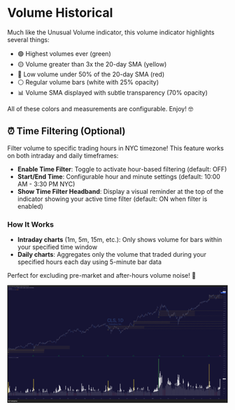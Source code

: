 # Volume Historical

Much like the Unusual Volume indicator, this volume indicator highlights several things:

* 🟢 Highest volumes ever (green)
* 🟡 Volume greater than 3x the 20-day SMA (yellow)
* 🔴 Low volume under 50% of the 20-day SMA (red)
* ⚪ Regular volume bars (white with 25% opacity)
* 📊 Volume SMA displayed with subtle transparency (70% opacity)

All of these colors and measurements are configurable. Enjoy! 🤓

## ⏰ Time Filtering (Optional)

Filter volume to specific trading hours in NYC timezone! This feature works on both intraday and daily timeframes:

* **Enable Time Filter**: Toggle to activate hour-based filtering (default: OFF)
* **Start/End Time**: Configurable hour and minute settings (default: 10:00 AM - 3:30 PM NYC)
* **Show Time Filter Headband**: Display a visual reminder at the top of the indicator showing your active time filter (default: ON when filter is enabled)

### How It Works

* **Intraday charts** (1m, 5m, 15m, etc.): Only shows volume for bars within your specified time window
* **Daily charts**: Aggregates only the volume that traded during your specified hours each day using 5-minute bar data

Perfect for excluding pre-market and after-hours volume noise! 🎯

![CLS_2025-09-05_17-44-22.png](CLS_2025-09-05_17-44-22.png)

